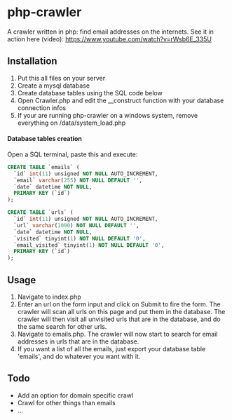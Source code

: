 # php-crawler
A crawler written in php: find email addresses on the internets.
See it in action here (video): https://www.youtube.com/watch?v=rWsb6E_335U

## Installation
1. Put this all files on your server
2. Create a mysql database
3. Create database tables using the SQL code below
4. Open Crawler.php and edit the __construct function with your database connection infos
5. If your are running php-crawler on a windows system, remove everything on /data/system_load.php

#### Database tables creation
Open a SQL terminal, paste this and execute:
```sql
CREATE TABLE `emails` (
  `id` int(11) unsigned NOT NULL AUTO_INCREMENT,
  `email` varchar(255) NOT NULL DEFAULT '',
  `date` datetime NOT NULL,
  PRIMARY KEY (`id`)
);

CREATE TABLE `urls` (
  `id` int(11) unsigned NOT NULL AUTO_INCREMENT,
  `url` varchar(1000) NOT NULL DEFAULT '',
  `date` datetime NOT NULL,
  `visited` tinyint(1) NOT NULL DEFAULT '0',
  `email_visited` tinyint(1) NOT NULL DEFAULT '0',
  PRIMARY KEY (`id`)
);
```
## Usage
1. Navigate to index.php
2. Enter an url on the form input and click on Submit to fire the form. The crawler will scan all urls on this page and put them in the database.
The crawler will then visit all unvisited urls that are in the database, and do the same search for other urls.
3. Navigate to emails.php. The crawler will now start to search for email addresses in urls that are in the database.
4. If you want a list of all the emails, just export your database table 'emails', and do whatever you want with it.

## Todo
- Add an option for domain specific crawl
- Crawl for other things than emails
- ...
